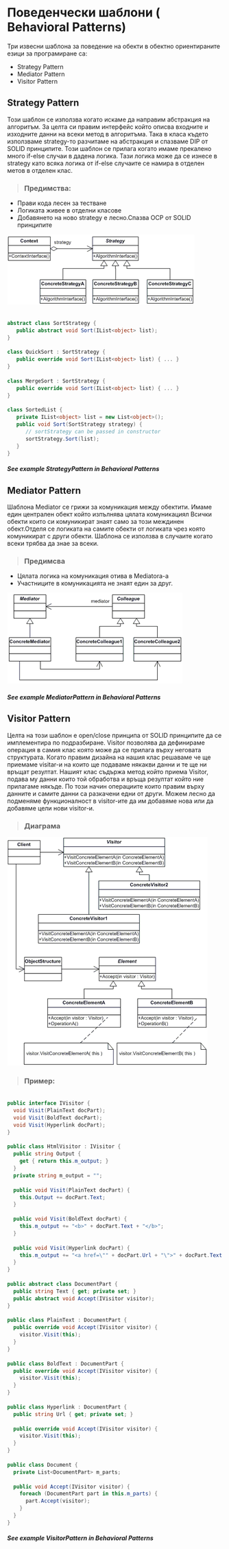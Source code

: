 # Поведенчески шаблони ( Behavioral Patterns)

Три извесни шаблона за поведение на обекти в обектно ориентираните езици за програмиране са:

 *   Strategy Pattern
 *   Mediator Pattern
 *   Visitor Pattern

## Strategy Pattern

Този шаблон се използва когато искаме да направим абстракция на алгоритъм. 
За целта си правим интерфейс който описва входните и изходните данни на всеки метод
в алгоритъма. Така в класа където използваме strategy-то разчитаме на абстракция и спазваме DIP
от SOLID принципите. Този шаблон се прилага когато имаме прекалено много if-else случаи в дадена логика. Тази логика може да се изнесе в strategy като всяка логика от if-else случаите се намира в отделен метов в отделен клас.

> ### Предимства:

* Прави кода лесен за тестване
* Логиката живее в отделни класове
* Добавянето на ново strategy е лесно.Спазва OCP от SOLID принципите

![](strategy.gif)

```cs

abstract class SortStrategy {
   public abstract void Sort(IList<object> list);
}

class QuickSort : SortStrategy {
   public override void Sort(IList<object> list) { ... }
}

class MergeSort : SortStrategy {
   public override void Sort(IList<object> list) { ... }
}

class SortedList {
   private IList<object> list = new List<object>();
   public void Sort(SortStrategy strategy) {
      // sortStrategy can be passed in constructor
      sortStrategy.Sort(list);
   }
}

```
##### See example StrategyPattern in Behavioral Patterns

## Mediator Pattern

Шаблона Mediator се грижи за комуникация между обектити. Имаме един централен обект който изпълнява цялата комуникациял Всички обекти които си комуникират знаят само за този междинен обект.Отделя се логиката на самите обекти от логиката чрез която комуникират с други обекти.
Шаблона се използва в случаите когато всеки трябва да знае за всеки.

> ### Предимсва

* Цялата логика на комуникация отива в Mediatora-а
* Участниците в комуникацията не знаят един за друг.

![](mediator.gif)

##### See example MediatorPattern in Behavioral Patterns

## Visitor Pattern

Целта на този шаблон е open/close принципа от SOLID принципите да се имплементира по подразбиране.
Visitor позволява да дефинираме операция в самия клас която може да се прилага върху неговата структурата. Когато правим дизайна на нашия клас решаваме че ще приемаме visitar-и на които ще подаваме някакви данни и те ще ни връщат резултат. Нашият клас съдържа метод който приема Visitor, подава му данни които той обработва и връща резултат който ние прилагаме някъде.
По този начин операциите които правим върху данните и самите данни са разкачени едни от други.
Можем лесно да подменяме функционалност в visitor-ите да им добавяме нова или да добавяме цели нови visitor-и. 

> ### Диаграма

![](visitor.gif)

> ### Пример:

```cs

public interface IVisitor {
  void Visit(PlainText docPart);
  void Visit(BoldText docPart);
  void Visit(Hyperlink docPart);
}

public class HtmlVisitor : IVisitor {
  public string Output { 
    get { return this.m_output; }
  }
  private string m_output = "";

  public void Visit(PlainText docPart) {
    this.Output += docPart.Text;
  }

  public void Visit(BoldText docPart) {
    this.m_output += "<b>" + docPart.Text + "</b>";
  }

  public void Visit(Hyperlink docPart) {
    this.m_output += "<a href=\"" + docPart.Url + "\">" + docPart.Text + "</a>";
  }
}

public abstract class DocumentPart {
  public string Text { get; private set; }
  public abstract void Accept(IVisitor visitor);
}

public class PlainText : DocumentPart { 
  public override void Accept(IVisitor visitor) {
    visitor.Visit(this);
  }
}

public class BoldText : DocumentPart { 
  public override void Accept(IVisitor visitor) {
    visitor.Visit(this);
  }
}

public class Hyperlink : DocumentPart {
  public string Url { get; private set; }

  public override void Accept(IVisitor visitor) {
    visitor.Visit(this);
  }
}

public class Document {
  private List<DocumentPart> m_parts;

  public void Accept(IVisitor visitor) {
    foreach (DocumentPart part in this.m_parts) {
      part.Accept(visitor);
    }
  }
}

```

##### See example VisitorPattern in Behavioral Patterns